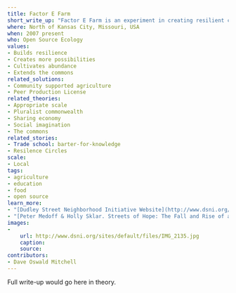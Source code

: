 ```yaml
---
title: Factor E Farm
short_write_up: "Factor E Farm is an experiment in creating resilient communities through open-source design. Located in rural Missouri, Factor E Farm serves as the hub of a dispersed network of farmers, engineers, architects and supporters that is working to develop the Global Village Construction Set, which developers describe as “an open technological platform that allows for the easy fabrication of the fifty different industrial machines that it takes to build a small civilization with modern comforts.” The goal is to produce these machines at the cost of materials in zero waste, self-replicating “micro-factories.” The project is volunteer-driven, fully open source, and prioritizes cradle-to-cradle construction."
where: North of Kansas City, Missouri, USA
when: 2007 present
who: Open Source Ecology
values:
- Builds resilience
- Creates more possibilities
- Cultivates abundance
- Extends the commons
related_solutions:
- Community supported agriculture
- Peer Production License
related_theories:
- Appropriate scale
- Pluralist commonwealth
- Sharing economy
- Social imagination
- The commons
related_stories:
- Trade school: barter-for-knowledge
- Resilence Circles
scale:
- Local
tags:
- agriculture
- education
- food
- open source
learn_more:
- "[Dudley Street Neighborhood Initiative Website](http://www.dsni.org/)"
- "[Peter Medoff & Holly Sklar. Streets of Hope: The Fall and Rise of an Urban Neighborhood. South End Press, 1994.](http://www.southendpress.org/2004/items/StreetsHope)"
images:
-
    url: http://www.dsni.org/sites/default/files/IMG_2135.jpg
    caption:
    source:
contributors:
- Dave Oswald Mitchell
---
```

Full write-up would go here in theory.
